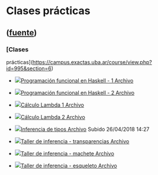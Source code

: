 # Clases prácticas
([fuente](https://campus.exactas.uba.ar/course/view.php?id=995&section=6))
---
### [Clases
prácticas](https://campus.exactas.uba.ar/course/view.php?id=995&section=6)

  - [![ ](https://campus.exactas.uba.ar/theme/image.php/aardvark/core/1524598950/f/pdf-24)Programación funcional en Haskell - 1 Archivo](https://campus.exactas.uba.ar/mod/resource/view.php?id=53388)

  - [![ ](https://campus.exactas.uba.ar/theme/image.php/aardvark/core/1524598950/f/pdf-24)Programación funcional en Haskell - 2 Archivo](https://campus.exactas.uba.ar/mod/resource/view.php?id=53389)

  - [![ ](https://campus.exactas.uba.ar/theme/image.php/aardvark/core/1524598950/f/pdf-24)Cálculo Lambda 1 Archivo](https://campus.exactas.uba.ar/mod/resource/view.php?id=53391)

  - [![ ](https://campus.exactas.uba.ar/theme/image.php/aardvark/core/1524598950/f/pdf-24)Cálculo Lambda 2 Archivo](https://campus.exactas.uba.ar/mod/resource/view.php?id=53392)

  - [![ ](https://campus.exactas.uba.ar/theme/image.php/aardvark/core/1524598950/f/pdf-24)Inferencia de tipos Archivo](https://campus.exactas.uba.ar/mod/resource/view.php?id=53393) Subido 26/04/2018 14:27

  - [![ ](https://campus.exactas.uba.ar/theme/image.php/aardvark/core/1524598950/f/pdf-24)Taller de inferencia - transparencias Archivo](https://campus.exactas.uba.ar/mod/resource/view.php?id=53394)

  - [![ ](https://campus.exactas.uba.ar/theme/image.php/aardvark/core/1524598950/f/pdf-24)Taller de inferencia - machete Archivo](https://campus.exactas.uba.ar/mod/resource/view.php?id=53395)

  - [![ ](https://campus.exactas.uba.ar/theme/image.php/aardvark/core/1524598950/f/archive-24)Taller de inferencia - esqueleto Archivo](https://campus.exactas.uba.ar/mod/resource/view.php?id=53397)

